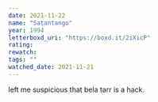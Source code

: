 ```yaml
---
date: 2021-11-22
name: "Satantango"
year: 1994
letterboxd_uri: "https://boxd.it/2iXicP"
rating: 
rewatch: 
tags: ""
watched_date: 2021-11-21
---
```


left me suspicious that bela tarr is a hack.
